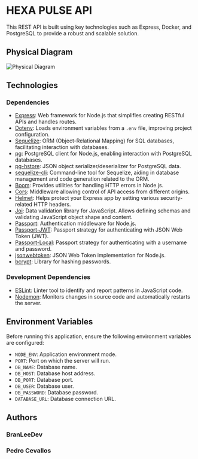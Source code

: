 # HEXA PULSE API

This REST API is built using key technologies such as Express, Docker, and PostgreSQL to provide a robust and scalable solution.

## Physical Diagram

![Physical Diagram](https://res.cloudinary.com/dbbixakcl/image/upload/f_auto,q_auto/v1/HexaPulseDevs/hexa-pulse-api/uyzlqxjufmfeova92jqt)

## Technologies

### Dependencies

- [Express](https://expressjs.com/): Web framework for Node.js that simplifies creating RESTful APIs and handles routes.
- [Dotenv](https://www.npmjs.com/package/dotenv): Loads environment variables from a `.env` file, improving project configuration.
- [Sequelize](https://sequelize.org/): ORM (Object-Relational Mapping) for SQL databases, facilitating interaction with databases.
- [pg](https://www.npmjs.com/package/pg): PostgreSQL client for Node.js, enabling interaction with PostgreSQL databases.
- [pg-hstore](https://www.npmjs.com/package/pg-hstore): JSON object serializer/deserializer for PostgreSQL data.
- [sequelize-cli](https://sequelize.org/docs/v6/other-topics/migrations/): Command-line tool for Sequelize, aiding in database management and code generation related to the ORM.
- [Boom](https://www.npmjs.com/package/@hapi/boom): Provides utilities for handling HTTP errors in Node.js.
- [Cors](https://www.npmjs.com/package/cors): Middleware allowing control of API access from different origins.
- [Helmet](https://www.npmjs.com/package/helmet): Helps protect your Express app by setting various security-related HTTP headers.
- [Joi](https://www.npmjs.com/package/joi): Data validation library for JavaScript. Allows defining schemas and validating JavaScript object shape and content.
- [Passport](http://www.passportjs.org/): Authentication middleware for Node.js.
- [Passport-JWT](https://www.npmjs.com/package/passport-jwt): Passport strategy for authenticating with JSON Web Token (JWT).
- [Passport-Local](https://www.npmjs.com/package/passport-local): Passport strategy for authenticating with a username and password.
- [jsonwebtoken](https://www.npmjs.com/package/jsonwebtoken): JSON Web Token implementation for Node.js.
- [bcrypt](https://www.npmjs.com/package/bcrypt): Library for hashing passwords.

### Development Dependencies

- [ESLint](https://eslint.org/): Linter tool to identify and report patterns in JavaScript code.
- [Nodemon](https://nodemon.io/): Monitors changes in source code and automatically restarts the server.

## Environment Variables

Before running this application, ensure the following environment variables are configured:

- `NODE_ENV`: Application environment mode.
- `PORT`: Port on which the server will run.
- `DB_NAME`: Database name.
- `DB_HOST`: Database host address.
- `DB_PORT`: Database port.
- `DB_USER`: Database user.
- `DB_PASSWORD`: Database password.
- `DATABASE_URL`: Database connection URL.

## Authors

### BranLeeDev

### Pedro Cevallos
